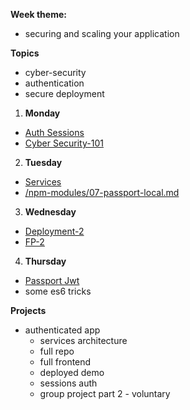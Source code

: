 **Week theme:**  
  * securing and scaling your application  
  
**Topics**  
  * cyber-security  
  * authentication  
  * secure deployment  
  

1. **Monday** 
  * [Auth Sessions](https://github.com/jankeLearning/content-md/blob/master/node%2Bexpress/07-auth-sessions.md)    
  * [Cyber Security-101](https://github.com/jankeLearning/content-md/blob/master/dev-knowledge/07-cyber-security-101.md)

2. **Tuesday**  
  * [Services](https://github.com/jankeLearning/content-md/blob/master/app-design/07-services.md)  
  * [/npm-modules/07-passport-local.md](https://github.com/jankeLearning/content-md/blob/master/npm-modules/07-passport-local.md)

3. **Wednesday**  
  * [Deployment-2](https://github.com/jankeLearning/content-md/blob/master/dev-knowledge/07-deployment-2.md)  
  * [FP-2](https://github.com/jankeLearning/content-md/blob/master/js/07-FP-2.md)

4. **Thursday**  
  * [Passport Jwt](https://github.com/jankeLearning/content-md/blob/master/npm-modules/07-passport-jwt.md)  
  * some es6 tricks  
  
**Projects**  
  * authenticated app  
    * services architecture  
    * full repo  
    * full frontend  
    * deployed demo  
    * sessions auth  
    * group project part 2 - voluntary  


   